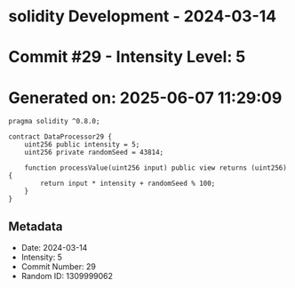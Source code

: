 ﻿# solidity Development - 2024-03-14
# Commit #29 - Intensity Level: 5
# Generated on: 2025-06-07 11:29:09
```solidity
pragma solidity ^0.8.0;

contract DataProcessor29 {
    uint256 public intensity = 5;
    uint256 private randomSeed = 43814;

    function processValue(uint256 input) public view returns (uint256) {
        return input * intensity + randomSeed % 100;
    }
}
```
## Metadata
- Date: 2024-03-14
- Intensity: 5
- Commit Number: 29
- Random ID: 1309999062
